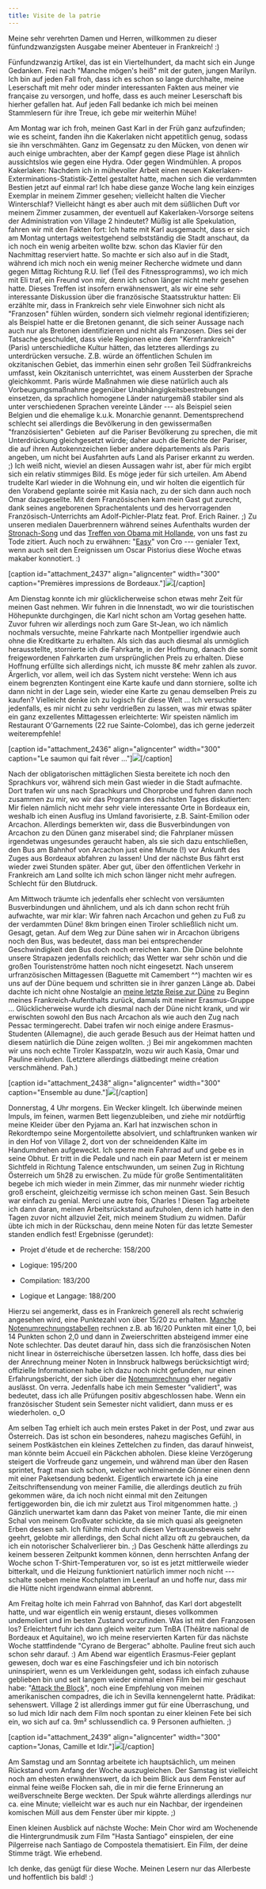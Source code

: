 ```yaml
---
title: Visite de la patrie
---
```


Meine sehr verehrten Damen und Herren, willkommen zu dieser fünfundzwanzigsten Ausgabe meiner Abenteuer in Frankreich! :)

Fünfundzwanzig Artikel, das ist ein Viertelhundert, da macht sich ein Junge Gedanken. Frei nach "Manche mögen's heiß" mit der guten, jungen Marilyn. Ich bin auf jeden Fall froh, dass ich es schon so lange durchhalte, meine Leserschaft mit mehr oder minder interessanten Fakten aus meiner vie française zu versorgen, und hoffe, dass es auch meiner Leserschaft bis hierher gefallen hat. Auf jeden Fall bedanke ich mich bei meinen Stammlesern für ihre Treue, ich gebe mir weiterhin Mühe!

Am Montag war ich froh, meinen Gast Karl in der Früh ganz aufzufinden; wie es scheint, fanden ihn die Kakerlaken nicht appetitlich genug, sodass sie ihn verschmähten. Ganz im Gegensatz zu den Mücken, von denen wir auch einige umbrachten, aber der Kampf gegen diese Plage ist ähnlich aussichtslos wie gegen eine Hydra. Oder gegen Windmühlen.
A propos Kakerlaken: Nachdem ich in mühevoller Arbeit einen neuen Kakerlaken-Exterminations-Statistik-Zettel gestaltet hatte, machen sich die verdammten Bestien jetzt auf einmal rar! Ich habe diese ganze Woche lang kein einziges Exemplar in meinem Zimmer gesehen; vielleicht halten die Viecher Winterschlaf? Vielleicht hängt es aber auch mit dem süßlichen Duft vor meinem Zimmer zusammen, der eventuell auf Kakerlaken-Vorsorge seitens der Administration von Village 2 hindeutet?
Müßig ist alle Spekulation, fahren wir mit den Fakten fort: Ich hatte mit Karl ausgemacht, dass er sich am Montag untertags weitestgehend selbstständig die Stadt anschaut, da ich noch ein wenig arbeiten wollte bzw. schon das Klavier für den Nachmittag reserviert hatte. So machte er sich also auf in die Stadt, während ich mich noch ein wenig meiner Recherche widmete und dann gegen Mittag Richtung R.U. lief (Teil des Fitnessprogramms), wo ich mich mit Eli traf, ein Freund von mir, denn ich schon länger nicht mehr gesehen hatte. Dieses Treffen ist insofern erwähnenswert, als wir eine sehr interessante Diskussion über die französische Staatsstruktur hatten: Eli erzählte mir, dass in Frankreich sehr viele Einwohner sich nicht als "Franzosen" fühlen würden, sondern sich vielmehr regional identifizieren; als Beispiel hatte er die Bretonen genannt, die sich seiner Aussage nach auch nur als Bretonen identifizieren und nicht als Franzosen. Dies sei der Tatsache geschuldet, dass viele Regionen eine dem "Kernfrankreich" (Paris) unterschiedliche Kultur hätten, das letzteres allerdings zu unterdrücken versuche. Z.B. würde an öffentlichen Schulen im okzitanischen Gebiet, das immerhin einen sehr großen Teil Südfrankreichs umfasst, kein Okzitanisch unterrichtet, was einem Aussterben der Sprache gleichkommt. Paris würde Maßnahmen wie diese natürlich auch als Vorbeugungsmaßnahme gegenüber Unabhängigkeitsbestrebungen einsetzen, da sprachlich homogene Länder naturgemäß stabiler sind als unter verschiedenen Sprachen vereinte Länder --- als Beispiel seien Belgien und die ehemalige k.u.k. Monarchie genannt. Dementsprechend schlecht sei allerdings die Bevölkerung in den gewissermaßen "französisierten" Gebieten  auf die Pariser Bevölkerung zu sprechen, die mit Unterdrückung gleichgesetzt würde; daher auch die Berichte der Pariser, die auf ihren Autokennzeichen lieber andere départements als Paris angeben, um nicht bei Ausfahrten aufs Land als Pariser erkannt zu werden. ;)
Ich weiß nicht, wieviel an diesen Aussagen wahr ist, aber für mich ergibt sich ein relativ stimmiges Bild. Es möge jeder für sich urteilen.
Am Abend trudelte Karl wieder in die Wohnung ein, und wir holten die eigentlich für den Vorabend geplante soirée mit Kasia nach, zu der sich dann auch noch Omar dazugesellte. Mit dem Französischen kam mein Gast gut zurecht, dank seines angeborenen Sprachentalents und des hervorragenden Französisch-Unterrichts am Adolf-Pichler-Platz feat. Prof. Erich Rainer. ;)
Zu unseren medialen Dauerbrennern während seines Aufenthalts wurden der [Stronach-Song](http://www.youtube.com/watch?v=U19mvsyRVRc) und das [Treffen von Obama mit Hollande](http://www.youtube.com/watch?v=ydPs9Nz3mOM), von uns fast zu Tode zitiert. Auch noch zu erwähnen: "[Easy](https://www.youtube.com/watch?v=4wOoLLDXbDY)" von Cro --- genialer Text, wenn auch seit den Ereignissen um Oscar Pistorius diese Woche etwas makaber konnotiert. :)

[caption id="attachment_2437" align="aligncenter" width="300" caption="Premières impressions de Bordeaux."][![](http://youcanmakeit.at/wp-content/uploads/2013/02/IMG_4320_k-300x150.jpg)](http://youcanmakeit.at/blog/visite-de-la-patrie/attachment/img_4320_k/)[/caption]

Am Dienstag konnte ich mir glücklicherweise schon etwas mehr Zeit für meinen Gast nehmen. Wir fuhren in die Innenstadt, wo wir die touristischen Höhepunkte durchgingen, die Karl nicht schon am Vortag gesehen hatte. Zuvor fuhren wir allerdings noch zum Gare St-Jean, wo ich nämlich nochmals versuchte, meine Fahrkarte nach Montpellier irgendwie auch ohne die Kreditkarte zu erhalten. Als sich das auch diesmal als unmöglich herausstellte, stornierte ich die Fahrkarte, in der Hoffnung, danach die somit freigewordenen Fahrkarten zum ursprünglichen Preis zu erhalten. Diese Hoffnung erfüllte sich allerdings nicht, ich musste 8€ mehr zahlen als zuvor. Ärgerlich, vor allem, weil ich das System nicht verstehe: Wenn ich aus einem begrenzten Kontingent eine Karte kaufe und dann storniere, sollte ich dann nicht in der Lage sein, wieder eine Karte zu genau demselben Preis zu kaufen? Vielleicht denke ich zu logisch für diese Welt ...
Ich versuchte jedenfalls, es mir nicht zu sehr verdrießen zu lassen, was mir etwas später ein ganz exzellentes Mittagessen erleichterte: Wir speisten nämlich im Restaurant O'Garnements (22 rue Sainte-Colombe), das ich gerne jederzeit weiterempfehle!

[caption id="attachment_2436" align="aligncenter" width="300" caption="Le saumon qui fait rêver ..."][![](http://youcanmakeit.at/wp-content/uploads/2013/02/Photo2669-300x225.jpg)](http://youcanmakeit.at/blog/visite-de-la-patrie/attachment/photo2669/)[/caption]

Nach der obligatorischen mittäglichen Siesta bereitete ich noch den Sprachkurs vor, während sich mein Gast wieder in die Stadt aufmachte. Dort trafen wir uns nach Sprachkurs und Chorprobe und fuhren dann noch zusammen zu mir, wo wir das Programm des nächsten Tages diskutierten: Mir fielen nämlich nicht mehr sehr viele interessante Orte in Bordeaux ein, weshalb ich einen Ausflug ins Umland favorisierte, z.B. Saint-Emilion oder Arcachon. Allerdings bemerkten wir, dass die Busverbindungen von Arcachon zu den Dünen ganz miserabel sind; die Fahrplaner müssen irgendetwas ungesundes geraucht haben, als sie sich dazu entschließen, den Bus am Bahnhof von Arcachon just eine Minute (!) vor Ankunft des Zuges aus Bordeaux abfahren zu lassen! Und der nächste Bus fährt erst wieder zwei Stunden später. Aber gut, über den öffentlichen Verkehr in Frankreich am Land sollte ich mich schon länger nicht mehr aufregen. Schlecht für den Blutdruck.

Am Mittwoch träumte ich jedenfalls eher schlecht von versäumten Busverbindungen und ähnlichem, und als ich dann schon recht früh aufwachte, war mir klar: Wir fahren nach Arcachon und gehen zu Fuß zu der verdammten Düne! 8km bringen einen Tiroler schließlich nicht um. Gesagt, getan. Auf dem Weg zur Düne sahen wir in Arcachon übrigens noch den Bus, was bedeutet, dass man bei entsprechender Geschwindigkeit den Bus doch noch erreichen kann. Die Düne belohnte unsere Strapazen jedenfalls reichlich; das Wetter war sehr schön und die großen Touristenströme hatten noch nicht eingesetzt. Nach unserem urfranzösischen Mittagessen (Baguette mit Camembert ^^) machten wir es uns auf der Düne bequem und schritten sie in ihrer ganzen Länge ab. Dabei dachte ich nicht ohne Nostalgie an [meine letzte Reise zur Düne](http://youcanmakeit.at/blog/jai-besoin-dun-velo/) zu Beginn meines Frankreich-Aufenthalts zurück, damals mit meiner Erasmus-Gruppe ...
Glücklicherweise wurde ich diesmal nach der Düne nicht krank, und wir erwischten sowohl den Bus nach Arcachon als wie auch den Zug nach Pessac termingerecht. Dabei trafen wir noch einige andere Erasmus-Studenten (Allemagne), die auch gerade Besuch aus der Heimat hatten und diesem natürlich die Düne zeigen wollten. ;) Bei mir angekommen machten wir uns noch echte Tiroler Kasspatzln, wozu wir auch Kasia, Omar und Pauline einluden. (Letztere allerdings diätbedingt meine création verschmähend. Pah.)

[caption id="attachment_2438" align="aligncenter" width="300" caption="Ensemble au dune."][![](http://youcanmakeit.at/wp-content/uploads/2013/02/IMG_4581_k-300x174.jpg)](http://youcanmakeit.at/blog/visite-de-la-patrie/attachment/img_4581_k/)[/caption]

Donnerstag, 4 Uhr morgens. Ein Wecker klingelt. Ich überwinde meinen Impuls, im feinen, warmen Bett liegenzubleiben, und ziehe mir notdürftig meine Kleider über den Pyjama an. Karl hat inzwischen schon in Rekordtempo seine Morgentoilette absolviert, und schlaftrunken wanken wir in den Hof von Village 2, dort von der schneidenden Kälte im Handumdrehen aufgeweckt. Ich sperre mein Fahrrad auf und gebe es in seine Obhut. Er tritt in die Pedale und nach ein paar Metern ist er meinem Sichtfeld in Richtung Talence entschwunden, um seinen Zug in Richtung Österreich um 5h28 zu erwischen. Zu müde für große Sentimentalitäten begebe ich mich wieder in mein Zimmer, das mir nunmehr wieder richtig groß erscheint, gleichzeitig vermisse ich schon meinen Gast. Sein Besuch war einfach zu genial. Merci une autre fois, Charles !
Diesen Tag arbeitete ich dann daran, meinen Arbeitsrückstand aufzuholen, denn ich hatte in den Tagen zuvor nicht allzuviel Zeit, mich meinem Studium zu widmen. Dafür übte ich mich in der Rückschau, denn meine Noten für das letzte Semester standen endlich fest! Ergebnisse (gerundet):



	
  * Projet d'étude et de recherche: 158/200

	
  * Logique: 195/200

	
  * Compilation: 183/200

	
  * Logique et Langage: 188/200


Hierzu sei angemerkt, dass es in Frankreich generell als recht schwierig angesehen wird, eine Punktezahl von über 15/20 zu erhalten. [Manche Notenumrechnungstabellen](http://www.uni-hannover.de/imperia/md/content/zentral/anerkennung/notenumrechnung.pdf) rechnen z.B. ab 16/20 Punkten mit einer 1,0, bei 14 Punkten schon 2,0 und dann in Zweierschritten absteigend immer eine Note schlechter. Das deutet darauf hin, dass sich die französischen Noten nicht linear in österreichische übersetzen lassen. Ich hoffe, dass dies bei der Anrechnung meiner Noten in Innsbruck halbwegs berücksichtigt wird; offizielle Informationen habe ich dazu noch nicht gefunden, nur einen Erfahrungsbericht, der sich über die [Notenumrechnung](http://www.lebenslanges-lernen.at/erasmus_outgoing/index.php?lng=de&sekt=1&txt=report-detail&eracode=INNSBRU01&repID=18646) eher negativ auslässt. On verra.
Jedenfalls habe ich mein Semester "validiert", was bedeutet, dass ich alle Prüfungen positiv abgeschlossen habe. Wenn ein französischer Student sein Semester nicht validiert, dann muss er es wiederholen. o_O

Am selben Tag erhielt ich auch mein erstes Paket in der Post, und zwar aus Österreich. Das ist schon ein besonderes, nahezu magisches Gefühl, in seinem Postkästchen ein kleines Zettelchen zu finden, das darauf hinweist, man könnte beim Accueil ein Päckchen abholen. Diese kleine Verzögerung steigert die Vorfreude ganz ungemein, und während man über den Rasen sprintet, fragt man sich schon, welcher wohlmeinende Gönner einen denn mit einer Paketsendung bedenkt. Eigentlich erwartete ich ja eine Zeitschriftensendung von meiner Familie, die allerdings deutlich zu früh gekommen wäre, da ich noch nicht einmal mit den Zeitungen fertiggeworden bin, die ich mir zuletzt aus Tirol mitgenommen hatte. ;) Gänzlich unerwartet kam dann das Paket von meiner Tante, die mir einen Schal von meinem Großvater schickte, da sie mich quasi als geeigneten Erben dessen sah. Ich fühlte mich durch diesen Vertrauensbeweis sehr geehrt, gelobte mir allerdings, den Schal nicht allzu oft zu gebrauchen, da ich ein notorischer Schalverlierer bin. ;) Das Geschenk hätte allerdings zu keinem besseren Zeitpunkt kommen können, denn herrschten Anfang der Woche schon T-Shirt-Temperaturen vor, so ist es jetzt mittlerweile wieder bitterkalt, und die Heizung funktioniert natürlich immer noch nicht --- schalte soeben meine Kochplatten im Leerlauf an und hoffe nur, dass mir die Hütte nicht irgendwann einmal abbrennt.

Am Freitag holte ich mein Fahrrad von Bahnhof, das Karl dort abgestellt hatte, und war eigentlich ein wenig erstaunt, dieses vollkommen undemoliert und im besten Zustand vorzufinden. Was ist mit den Franzosen los? Erleichtert fuhr ich dann gleich weiter zum TnBA (Théâtre national de Bordeaux et Aquitaine), wo ich meine reservierten Karten für das nächste Woche stattfindende "Cyrano de Bergerac" abholte. Pauline freut sich auch schon sehr darauf. :)
Am Abend war eigentlich Erasmus-Feier geplant gewesen, doch war es eine Faschingsfeier und ich bin notorisch uninspiriert, wenn es um Verkleidungen geht, sodass ich einfach zuhause geblieben bin und seit langem wieder einmal einen Film bei mir geschaut habe: "[Attack the Block](http://de.wikipedia.org/wiki/Attack_the_Block)", noch eine Empfehlung von meinen amerikanischen compadres, die ich in Sevilla kennengelernt hatte. Prädikat: sehenswert.
Village 2 ist allerdings immer gut für eine Überraschung, und so lud mich Idir nach dem Film noch spontan zu einer kleinen Fete bei sich ein, wo sich auf ca. 9m² schlussendlich ca. 9 Personen aufhielten. ;)

[caption id="attachment_2439" align="aligncenter" width="300" caption="Jonas, Camille et Idir."][![](http://youcanmakeit.at/wp-content/uploads/2013/02/Photo2700-300x225.jpg)](http://youcanmakeit.at/blog/visite-de-la-patrie/attachment/photo2700/)[/caption]

Am Samstag und am Sonntag arbeitete ich hauptsächlich, um meinen Rückstand vom Anfang der Woche auszugleichen. Der Samstag ist vielleicht noch am ehesten erwähnenswert, da ich beim Blick aus dem Fenster auf einmal feine weiße Flocken sah, die in mir die ferne Erinnerung an weißverschneite Berge weckten. Der Spuk währte allerdings allerdings nur ca. eine Minute; vielleicht war es auch nur ein Nachbar, der irgendeinen komischen Müll aus dem Fenster über mir kippte. ;)

Einen kleinen Ausblick auf nächste Woche: Mein Chor wird am Wochenende die Hintergrundmusik zum Film "Hasta Santiago" einspielen, der eine Pilgerreise nach Santiago de Compostela thematisiert. Ein Film, der deine Stimme trägt. Wie erhebend.

Ich denke, das genügt für diese Woche. Meinen Lesern nur das Allerbeste und hoffentlich bis bald! :)
